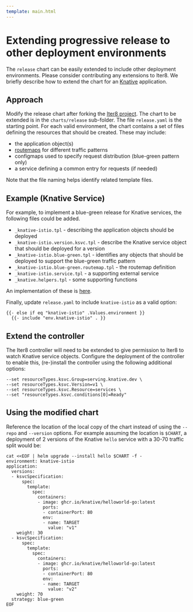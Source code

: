 ```yaml
---
template: main.html
---
```


# Extending progressive release to other deployment environments

The `release` chart can be easily extended to include other deployment environments. Please consider contributing any extensions to Iter8. We briefly describe how to extend the chart for an [Knative](https://knative.dev/docs/) application. 

## Approach

Modify the release chart after forking the [Iter8 project](https://github.com/iter8-tools/iter8). The chart to be extended is in the `charts/release` sub-folder. The file `release.yaml` is the starting point. For each valid environment, the chart contains a set of files defining the resources that should be created.  These may include:

- the application object(s)
- [routemaps](../routemap.md) for different traffic patterns
- configmaps used to specify request distribution (blue-green pattern only)
- a service defining a common entry for requests (if needed)

Note that the file naming helps identify related template files.

## Example (Knative Service)

For example, to implement a blue-green release for Knative services, the following files could be added.

- `_knative-istio.tpl` - describing the application objects should be deployed
- `_knative-istio.version.ksvc.tpl` - describe the Knative service object that should be deployed for a version
- `_knative-istio.blue-green.tpl` - identifies any objects that should be deployed to support the blue-green traffic pattern
- `_knative-istio.blue-green.routemap.tpl` - the routemap definition
- `_knative-istio.service.tpl` - a supporting external service
- `_knative.helpers.tpl` - some supporting functions

An implementation of these is [here](https://github.com/iter8-tools/docs/tree/v0.18.11/samples/knative-bg-extension).

Finally, update `release.yaml` to include `knative-istio` as a valid option:

```tpl
{{- else if eq "knative-istio" .Values.environment }}
  {{- include "env.knative-istio" . }}
```

## Extend the controller

The Iter8 controller will need to be extended to give permission to Iter8 to watch Knative service objects. Configure the deployment of the controller to enable this, (re-)install the controller using the following additional options:

```shell
--set resourceTypes.ksvc.Group=serving.knative.dev \
--set resourceTypes.ksvc.Version=v1 \
--set resourceTypes.ksvc.Resource=services \
--set "resourceTypes.ksvc.conditions[0]=Ready"
```

## Using the modified chart

Reference the location of the local copy of the chart instead of using the `--repo` and `--version` options. For example assuming the location is `$CHART`, a deployment of 2 versions of the Knative `hello` service with a 30-70 traffic split would be:

```shell
cat <<EOF | helm upgrade --install hello $CHART -f -
environment: knative-istio
application:
  versions:
  - ksvcSpecification:
      spec:
        template:
          spec:
            containers:
            - image: ghcr.io/knative/helloworld-go:latest
              ports:
              - containerPort: 80
              env:
              - name: TARGET
                value: "v1"
    weight: 30
  - ksvcSpecification:
      spec:
        template:
          spec:
            containers:
            - image: ghcr.io/knative/helloworld-go:latest
              ports:
              - containerPort: 80
              env:
              - name: TARGET
                value: "v2"
    weight: 70
  strategy: blue-green
EOF
```

<!-- 
At the time of writing, this was tested locally as follows. These may not be minimal requirements.
(1) Created a rootful podman machine with 6 CPU and 24 GB memory. Set it run docker API. (used podman desktop)
alias docker=podman
(3) Created kind cluster (slightly modified from https://knative.dev/blog/articles/set-up-a-local-knative-environment-with-kind/)
export KIND_EXPERIMENTAL_PROVIDER=podman
cat > clusterconfig.yaml <<EOF
kind: Cluster
apiVersion: kind.x-k8s.io/v1alpha4
nodes:
- role: control-plane
  extraPortMappings:
    ## expose port 31080 of the node to port 80 on the host
  - containerPort: 31080
    hostPort: 80
    ## expose port 31443 of the node to port 443 on the host
  - containerPort: 31443
    hostPort: 443
EOF
kind create cluster --name knative --config clusterconfig.yaml
(4) Install Knative Serving (https://knative.dev/docs/install/yaml-install/serving/install-serving-with-yaml) inclusing Istio as the networking layer
(5) Run Iter8
helm upgrade --install --repo https://iter8-tools.github.io/iter8 --version 0.18 iter8 controller \
--set clusterScoped=true --set resourceTypes.ksvc.Group=serving.knative.dev \
--set resourceTypes.ksvc.Version=v1 \
--set resourceTypes.ksvc.Resource=services \
--set "resourceTypes.ksvc.conditions[0]=Ready"
(6) Deploy 2 versions of a Knative service with a 30-70 request distribution
as above
(7) Create sleep pod in cluster for testing and exec into it
curl -s https://raw.githubusercontent.com/iter8-tools/docs/v0.18.4/samples/kserve-serving/sleep.sh | sh -
kubectl exec --stdin --tty "$(kubectl get pod --sort-by={metadata.creationTimestamp} -l app=sleep -o jsonpath={.items..metadata.name} | rev | cut -d' ' -f 1 | rev)" -c sleep -- /bin/sh
(8) Send test requests
curl hello.default -s -D - | grep -e Hello -e app-version
-->
